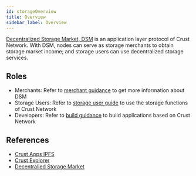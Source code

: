 ```yaml
---
id: storageOverview
title: Overview
sidebar_label: Overview
---
```


[Decentralized Storage Market, DSM](DSM.md) is an application layer protocol of Crust Network. With DSM, nodes can serve as storage merchants to obtain storage market income; and storage users can use decentralized storage services.

## Roles

- Merchants: Refer to [merchant guidance](merchantGuidance.md) to get more information about DSM
- Storage Users: Refer to [storage user guide](storageUserGuide.md) to use the storage functions of Crust Network
- Developers: Refer to [build guidance](build-getting-started.md) to build applications based on Crust Network

## References

- [Crust Apps IPFS](https://apps.crust.network/#/storage)
- [Crust Explorer](https://splorer.crust.network)
- [Decentralied Storage Market](DSM.md)
